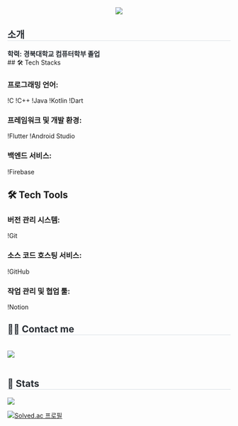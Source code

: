 <div align= "center">
    <img src="https://capsule-render.vercel.app/api?type=waving&color=gradient&height=180&text=Github%20Profile&animation=&fontColor=ffffff&fontSize=60" />
    </div>
    <div style="text-align: left;"> 
    <h2 style="border-bottom: 1px solid #d8dee4; color: #282d33;"> 소개 </h2>  
    <div style="font-weight: 700; font-size: 15px; text-align: left; color: #282d33;"> 학력: 경북대학교 컴퓨터학부 졸업 </div> 
    </div>
    ## 🛠️ Tech Stacks

### 프로그래밍 언어:
!C
!C++
!Java
!Kotlin
!Dart

### 프레임워크 및 개발 환경:
!Flutter
!Android Studio

### 백엔드 서비스:
!Firebase

## 🛠️ Tech Tools

### 버전 관리 시스템:
!Git

### 소스 코드 호스팅 서비스:
!GitHub

### 작업 관리 및 협업 툴:
!Notion
    <div style="text-align: left;">
    <h2 style="border-bottom: 1px solid #d8dee4; color: #282d33;"> 🧑‍💻 Contact me </h2> <br> 
    <div style="text-align: left;"> <a href=mailto:khy2k16241@gmai.com> <img src="https://img.shields.io/badge/Gmail-EA4335?style=flat-square&logo=Gmail&logoColor=white&link=mailto:khy2k16241@gmai.com"> </a>
          </div>  <br> 
    <div style="text-align: left;">  </div> 
    </div>
    <div style="text-align: left;"> 
    <h2 style="border-bottom: 1px solid #d8dee4; color: #282d33;"> 
        🏅 Stats </h2> <img src="https://github-readme-stats.vercel.app/api/top-langs/?username=kimgihun1234&layout=compact&bg_color=180,00000000,ffffff&title_color=000000&text_color=000000"
           /> </div> 
    </div>

    
[![Solved.ac 프로필](http://mazassumnida.wtf/api/v2/generate_badge?boj=y2k16241)](https://solved.ac/y2k16241)
